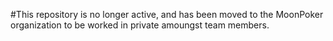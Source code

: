 #This repository is no longer active, and has been moved to the MoonPoker organization to be worked in private amoungst team members.

